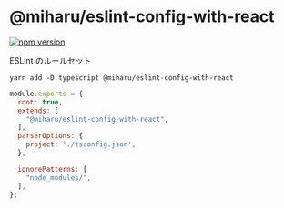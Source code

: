 # @miharu/eslint-config-with-react

[![npm version](https://badge.fury.io/js/%40miharu%2Feslint-config-with-react.svg)](https://badge.fury.io/js/%40miharu%2Feslint-config-with-react)

ESLint のルールセット


```
yarn add -D typescript @miharu/eslint-config-with-react
```


```js
module.exports = {
  root: true,
  extends: [
    "@miharu/eslint-config-with-react",
  ],
  parserOptions: {
    project: './tsconfig.json',
  },

  ignorePatterns: [
    "node_modules/",
  ],
};
```
